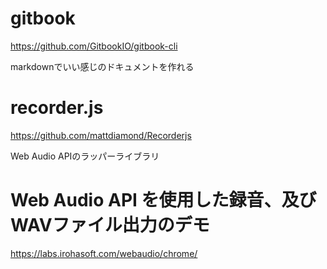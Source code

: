 # gitbook

https://github.com/GitbookIO/gitbook-cli

markdownでいい感じのドキュメントを作れる


# recorder.js

https://github.com/mattdiamond/Recorderjs

Web Audio APIのラッパーライブラリ

# Web Audio API を使用した録音、及びWAVファイル出力のデモ

https://labs.irohasoft.com/webaudio/chrome/